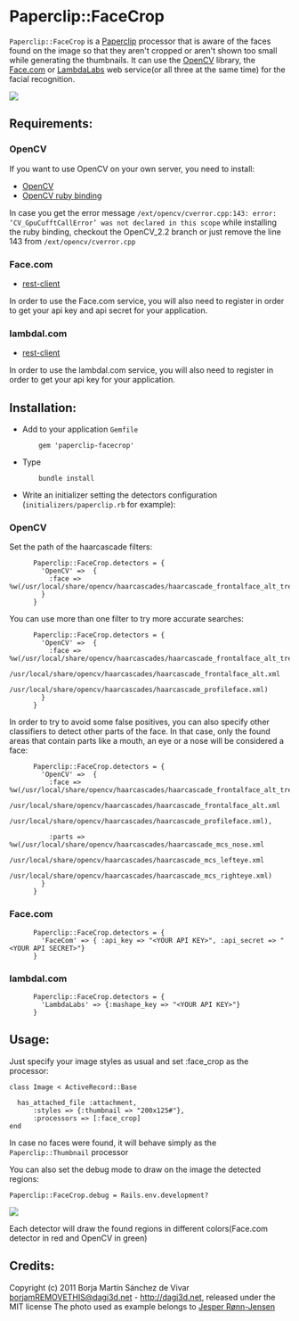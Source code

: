 Paperclip::FaceCrop
====================
`Paperclip::FaceCrop` is a [Paperclip][paperclip] processor that is aware of the faces found on the image
so that they aren't cropped or aren't shown too small while generating the thumbnails.
It can use the [OpenCV][opencv] library, the [Face.com][face_com] or [LambdaLabs][lambda_labs] web service(or all three at the same time) for the facial recognition.

![](https://github.com/dagi3d/paperclip-facecrop/raw/master/README_example.jpg)

Requirements:
-------------

### OpenCV

If you want to use OpenCV on your own server, you need to install:

- [OpenCV][opencv]
- [OpenCV ruby binding][ruby-opencv]

In case you get the error message `/ext/opencv/cverror.cpp:143: error: ‘CV_GpuCufftCallError’ was not declared in this scope` while installing the ruby binding,
checkout the OpenCV_2.2 branch or just remove the line 143 from `/ext/opencv/cverror.cpp`


### Face.com
- [rest-client][rest-client]

In order to use the Face.com service, you will also need to register in order to get your api key and api secret for your application.

### lambdal.com
- [rest-client][rest-client]

In order to use the lambdal.com service, you will also need to register in order to get your api key for your application.



Installation:
-------------
- Add to your application `Gemfile`

          gem 'paperclip-facecrop'

- Type

          bundle install


- Write an initializer setting the detectors configuration (`initializers/paperclip.rb` for example):

### OpenCV

Set the path of the haarcascade filters:

          Paperclip::FaceCrop.detectors = {
            'OpenCV' =>  {
              :face => %w(/usr/local/share/opencv/haarcascades/haarcascade_frontalface_alt_tree.xml)
            }
          }



You can use more than one filter to try more accurate searches:

          Paperclip::FaceCrop.detectors = {
            'OpenCV' =>  {
              :face => %w(/usr/local/share/opencv/haarcascades/haarcascade_frontalface_alt_tree.xml
                          /usr/local/share/opencv/haarcascades/haarcascade_frontalface_alt.xml
                          /usr/local/share/opencv/haarcascades/haarcascade_profileface.xml)
            }
          }



In order to try to avoid some false positives, you can also specify other classifiers to detect other parts of the face. In that case,
only the found areas that contain parts like a mouth, an eye or a nose will be considered a face:

          Paperclip::FaceCrop.detectors = {
            'OpenCV' =>  {
              :face => %w(/usr/local/share/opencv/haarcascades/haarcascade_frontalface_alt_tree.xml
                          /usr/local/share/opencv/haarcascades/haarcascade_frontalface_alt.xml
                          /usr/local/share/opencv/haarcascades/haarcascade_profileface.xml),

              :parts => %w(/usr/local/share/opencv/haarcascades/haarcascade_mcs_nose.xml
                           /usr/local/share/opencv/haarcascades/haarcascade_mcs_lefteye.xml
                           /usr/local/share/opencv/haarcascades/haarcascade_mcs_righteye.xml)
            }
          }


### Face.com

          Paperclip::FaceCrop.detectors = {
            'FaceCom' => { :api_key => "<YOUR API KEY>", :api_secret => "<YOUR API SECRET>"}
          }

### lambdal.com

          Paperclip::FaceCrop.detectors = {
            'LambdaLabs' => {:mashape_key => "<YOUR API KEY>"}
          }



Usage:
------
Just specify your image styles as usual and set :face_crop as the processor:

    class Image < ActiveRecord::Base

      has_attached_file :attachment,
          :styles => {:thumbnail => "200x125#"},
          :processors => [:face_crop]
    end

In case no faces were found, it will behave simply as the `Paperclip::Thumbnail` processor


You can also set the debug mode to draw on the image the detected regions:

    Paperclip::FaceCrop.debug = Rails.env.development?

![](https://github.com/dagi3d/paperclip-facecrop/raw/master/README_example_b.jpg)

Each detector will draw the found regions in different colors(Face.com detector in red and OpenCV in green)

Credits:
--------
Copyright (c) 2011 Borja Martín Sánchez de Vivar <borjamREMOVETHIS@dagi3d.net> - <http://dagi3d.net>, released under the MIT license
The photo used as example belongs to [Jesper Rønn-Jensen](http://www.flickr.com/photos/jesper/)

[face_com]: http://face.com
[lambda_labs]: http://lambdal.com
[rest-client]: https://rubygems.org/gems/rest-client
[paperclip]: https://github.com/thoughtbot/paperclip
[opencv]: http://opencv.willowgarage.com/
[ruby-opencv]: https://github.com/ser1zw/ruby-opencv
